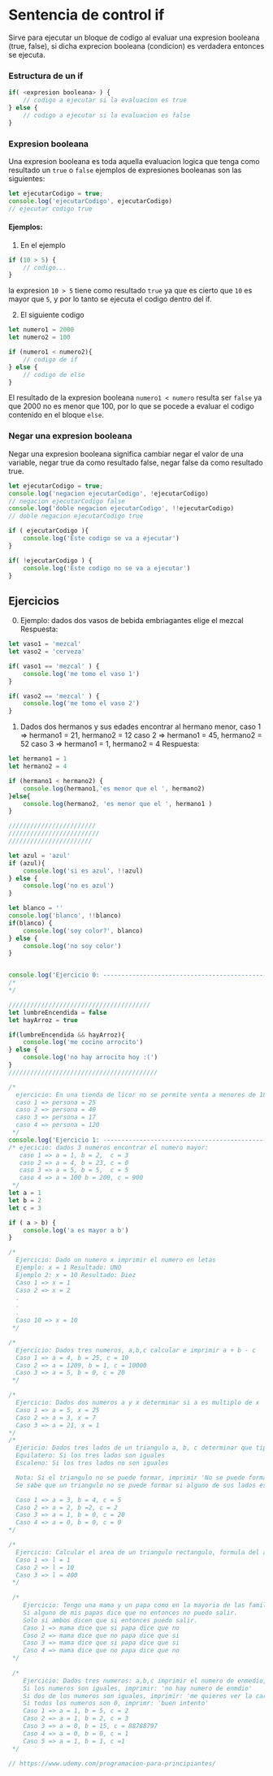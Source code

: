 # Sentencia de control if
Sirve para ejecutar un bloque de codigo al evaluar una expresion booleana (true, false), si dicha exprecion booleana (condicion) es verdadera entonces se ejecuta.

### Estructura de un if

```javascript
if( <expresion booleana> ) {
    // codigo a ejecutar si la evaluacion es true
} else {
    // codigo a ejecutar si la evaluacion es false
}
```
### Expresion booleana
Una expresion booleana es toda aquella evaluacion logica que tenga como resultado un `true` o `false` ejemplos de expresiones booleanas son las siguientes: 

```javascript
let ejecutarCodigo = true;
console.log('ejecutarCodigo', ejecutarCodigo)
// ejecutar codigo true
```

#### Ejemplos:

1. En el ejemplo 
```javascript
if (10 > 5) {
    // codigo...
}
```
la expresion `10 > 5` tiene como resultado `true` ya que es cierto que `10` es mayor que `5`, y por lo tanto se ejecuta el codigo dentro del if.

2. El siguiente codigo
```javascript
let numero1 = 2000
let numero2 = 100

if (numero1 < numero2){
    // codigo de if
} else {
    // codigo de else
}
```
El resultado de la expresion booleana `numero1 < numero` resulta ser `false` ya que 2000 no es menor que 100, por lo que se pocede a evaluar el codigo contenido en el bloque `else`.

### Negar una expresion booleana
Negar una expresion booleana significa cambiar negar el valor de una variable, negar true da como resultado false, negar false da como resultado true.

```javascript
let ejecutarCodigo = true;
console.log('negacion ejecutarCodigo', !ejecutarCodigo)
// negacion ejecutarCodigo false
console.log('doble negacion ejecutarCodigo', !!ejecutarCodigo)
// doble negacion ejecutarCodigo true

if ( ejecutarCodigo ){
    console.log('Este codigo se va a ejecutar')
}

if( !ejecutarCodigo ) {
    console.log('Este codigo no se va a ejecutar')
}
```

## Ejercicios
0. Ejemplo: dados dos vasos de bebida embriagantes elige el mezcal
Respuesta:
```javascript
let vaso1 = 'mezcal'
let vaso2 = 'cerveza'

if( vaso1 == 'mezcal' ) {
    console.log('me tomo el vaso 1')
}

if( vaso2 == 'mezcal' ) {
    console.log('me tomo el vaso 2')
}
```
1. Dados dos hermanos y sus edades encontrar al hermano menor,
   caso 1 => hermano1 = 21, hermano2 = 12
   caso 2 => hermano1 = 45, hermano2 = 52
   caso 3 => hermano1 = 1,  hermano2 = 4
Respuesta: 
```javascript
let hermano1 = 1
let hermano2 = 4

if (hermano1 < hermano2) {
    console.log(hermano1,'es menor que el ', hermano2)
}else{
    console.log(hermano2, 'es menor que el ', hermano1 )
}

```

```javascript
////////////////////////
/////////////////////////
///////////////////////

let azul = 'azul'
if (azul){
    console.log('si es azul', !!azul)
} else {
    console.log('no es azul')
}

let blanco = ''
console.log('blanco', !!blanco)
if(blanco) {
    console.log('soy color?', blanco)
} else {
    console.log('no soy color')
}


console.log('Ejercicio 0: -----------------------------------------------------------------------')
/*
*/

///////////////////////////////////////
let lumbreEncendida = false
let hayArroz = true

if(lumbreEncendida && hayArroz){
    console.log('me cocino arrocito')
} else {
    console.log('no hay arrocito hoy :(')
}
/////////////////////////////////////////

/*
  ejercicio: En una tienda de licor no se permite venta a menores de 18 anhos ni a mayores de 80, determinar si se puede vender o no
  caso 1 => persona = 25
  caso 2 => persona = 40
  caso 3 => persona = 17
  caso 4 => persona = 120
 */
console.log('Ejercicio 1: ------------------------------------------------------------------------')
/* ejecicio: dados 3 numeros encontrar el numero mayor: 
   caso 1 => a = 1, b = 2,  c = 3
   caso 2 => a = 4, b = 23, c = 0
   caso 3 => a = 5, b = 5,  c = 5
   caso 4 => a = 100 b = 200, c = 900
 */
let a = 1
let b = 2
let c = 3

if ( a > b) {
    console.log('a es mayor a b')
}

/*
  Ejercicio: Dado un numero x imprimir el numero en letas
  Ejemplo: x = 1 Resultado: UNO
  Ejemplo 2: x = 10 Resultado: Diez
  Caso 1 => x = 1
  Caso 2 => x = 2
  .
  .
  .
  Caso 10 => x = 10
 */

/*
  Ejercicio: Dados tres numeros, a,b,c calcular e imprimir a + b - c
  Caso 1 => a = 4, b = 25, c = 10
  Caso 2 => a = 1209, b = 1, c = 10000
  Caso 3 => a = 5, b = 0, c = 20
 */

/*
  Ejercicio: Dados dos numeros a y x determinar si a es multiplo de x
  Caso 1 => a = 5, x = 25
  Caso 2 => a = 3, x = 7
  Caso 3 => a = 21, x = 1
*/
/*
  Ejericio: Dados tres lados de un triangulo a, b, c determinar que tipo de triangulo es e imprirlo de acuerdo a las siguientes reglas:
  Equilatero: Si los tres lados son iguales
  Escaleno: Si los tres lados no son iguales

  Nota: Si el triangulo no se puede formar, imprimir 'No se puede formar un triangulo'
  Se sabe que un triangulo no se puede formar si alguno de sus lados es 0

  Caso 1 => a = 3, b = 4, c = 5
  Caso 2 => a = 2, b =2, c = 2
  Caso 3 => a = 1, b = 0, c = 20
  Caso 4 => a = 0, b = 0, c = 0
*/

/*
  Ejercicio: Calcular el area de un triangulo rectangulo, formula del area: lado por lado entre 2.
  Caso 1 => l = 1
  Caso 2 => l = 10
  Caso 3 => l = 400
 */
 
 /*
    Ejercicio: Tengo una mama y un papa como en la mayoria de las familias, y como en la mayoria de las familias cuando quiero salir a pasear con mis amigos sucede lo siguiente.
    Si alguno de mis papas dice que no entonces no puedo salir.
    Solo si ambos dicen que si entonces puedo salir.
    Caso 1 => mama dice que si papa dice que no
    Caso 2 => mama dice que no papa dice que si 
    Caso 3 => mama dice que si papa dice que si
    Caso 4 => mama dice que no papa dice que no
 */
 
 /*
    Ejercicio: Dados tres numeros: a,b,c imprimir el numero de enmedio, es decir el que no es el mayor ni el menor, bajo las siguientes condiones:
    Si los numeros son iguales, imprimir: 'no hay numero de enmdio'
    Si dos de los numeros son iguales, imprimir: 'me quieres ver la cara de estupida?'
    Si todos los numeros son 0, imprimr: 'buen intento'
    Caso 1 => a = 1, b = 5, c = 2
    Caso 2 => a = 1, b = 2, c = 3
    Caso 3 => a = 0, b = 15, c = 88788797
    Caso 4 => a = 0, b = 0, c = 1
    Caso 5 => a = 1, b = 1, c =1
 */

// https://www.udemy.com/programacion-para-principiantes/

```


